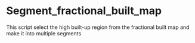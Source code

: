 # Segment_fractional_built_map
This script select the high built-up region from the fractional built map and make it into multiple segments
